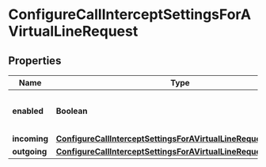 <!--  Copyright 2025 Cisco Systems Inc.

Permission is hereby granted, free of charge, to any person obtaining a copy
of this software and associated documentation files (the "Software"), to deal
in the Software without restriction, including without limitation the rights
to use, copy, modify, merge, publish, distribute, sublicense, and/or sell
copies of the Software, and to permit persons to whom the Software is
furnished to do so, subject to the following conditions:

The above copyright notice and this permission notice shall be included in
all copies or substantial portions of the Software.

THE SOFTWARE IS PROVIDED "AS IS", WITHOUT WARRANTY OF ANY KIND, EXPRESS OR
IMPLIED, INCLUDING BUT NOT LIMITED TO THE WARRANTIES OF MERCHANTABILITY,
FITNESS FOR A PARTICULAR PURPOSE AND NONINFRINGEMENT. IN NO EVENT SHALL THE
AUTHORS OR COPYRIGHT HOLDERS BE LIABLE FOR ANY CLAIM, DAMAGES OR OTHER
LIABILITY, WHETHER IN AN ACTION OF CONTRACT, TORT OR OTHERWISE, ARISING FROM,
OUT OF OR IN CONNECTION WITH THE SOFTWARE OR THE USE OR OTHER DEALINGS IN
THE SOFTWARE.-->


# ConfigureCallInterceptSettingsForAVirtualLineRequest


## Properties

| Name | Type | Description | Notes |
|------------ | ------------- | ------------- | -------------|
|**enabled** | **Boolean** | &#x60;true&#x60; if the intercept feature is enabled. |  [optional] |
|**incoming** | [**ConfigureCallInterceptSettingsForAVirtualLineRequestIncoming**](ConfigureCallInterceptSettingsForAVirtualLineRequestIncoming.md) |  |  [optional] |
|**outgoing** | [**ConfigureCallInterceptSettingsForAVirtualLineRequestOutgoing**](ConfigureCallInterceptSettingsForAVirtualLineRequestOutgoing.md) |  |  [optional] |



